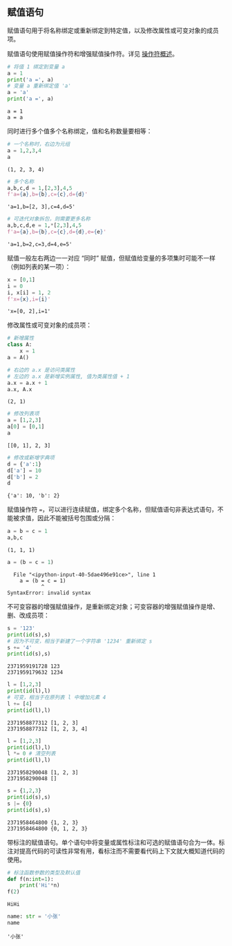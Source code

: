## 赋值语句

赋值语句用于将名称绑定或重新绑定到特定值，以及修改属性或可变对象的成员项。

赋值语句使用赋值操作符和增强赋值操作符。详见 [操作符概述](https://xue.cn/hub/reader?bookId=64&path=xue_python_kp/09_operator/01_operator_summary.ipynb)。


```python
# 将值 1 绑定到变量 a
a = 1
print('a =', a)
# 变量 a 重新绑定值 'a'
a = 'a'
print('a =', a)
```

    a = 1
    a = a
    

同时进行多个值多个名称绑定，值和名称数量要相等：


```python
# 一个名称时，右边为元组
a = 1,2,3,4
a
```




    (1, 2, 3, 4)




```python
# 多个名称
a,b,c,d = 1,[2,3],4,5
f'a={a},b={b},c={c},d={d}'
```




    'a=1,b=[2, 3],c=4,d=5'




```python
# 可迭代对象拆包，则需要更多名称
a,b,c,d,e = 1,*[2,3],4,5
f'a={a},b={b},c={c},d={d},e={e}'
```




    'a=1,b=2,c=3,d=4,e=5'



赋值一般左右两边一一对应 “同时” 赋值，但赋值给变量的多项集时可能不一样（例如列表的某一项）：


```python
x = [0,1]
i = 0
i, x[i] = 1, 2 
f'x={x},i={i}'
```




    'x=[0, 2],i=1'



修改属性或可变对象的成员项：


```python
# 新增属性
class A:
    x = 1
a = A()

# 右边的 a.x 是访问类属性
# 左边的 a.x 是新增实例属性, 值为类属性值 + 1
a.x = a.x + 1 
a.x, A.x
```




    (2, 1)




```python
# 修改列表项
a = [1,2,3]
a[0] = [0,1]
a
```




    [[0, 1], 2, 3]




```python
# 修改或新增字典项
d = {'a':1}
d['a'] = 10
d['b'] = 2
d
```




    {'a': 10, 'b': 2}



赋值操作符 `=`，可以进行连续赋值，绑定多个名称，但赋值语句非表达式语句，不能被求值，因此不能被括号包围或分隔：


```python
a = b = c = 1
a,b,c
```




    (1, 1, 1)




```python
a = (b = c = 1)
```


      File "<ipython-input-40-5dae496e91ce>", line 1
        a = (b = c = 1)
               ^
    SyntaxError: invalid syntax
    


不可变容器的增强赋值操作，是重新绑定对象；可变容器的增强赋值操作是增、删、改成员项：


```python
s = '123'
print(id(s),s)
# 因为不可变，相当于新建了一个字符串 '1234' 重新绑定 s
s += '4' 
print(id(s),s)
```

    2371959191728 123
    2371959179632 1234
    


```python
l = [1,2,3]
print(id(l),l)
# 可变，相当于在原列表 l 中增加元素 4
l += [4]
print(id(l),l)
```

    2371958877312 [1, 2, 3]
    2371958877312 [1, 2, 3, 4]
    


```python
l = [1,2,3]
print(id(l),l)
l *= 0 # 清空列表
print(id(l),l)
```

    2371958290048 [1, 2, 3]
    2371958290048 []
    


```python
s = {1,2,3}
print(id(s),s)
s |= {0}
print(id(s),s)
```

    2371958464800 {1, 2, 3}
    2371958464800 {0, 1, 2, 3}
    

带标注的赋值语句。单个语句中将变量或属性标注和可选的赋值语句合为一体。标注对提高代码的可读性非常有用，看标注而不需要看代码上下文就大概知道代码的使用。


```python
# 标注函数参数的类型及默认值
def f(n:int=1):
    print('Hi'*n)
f(2)
```

    HiHi
    


```python
name: str = '小张'
name
```




    '小张'


